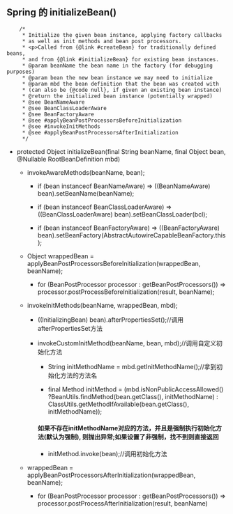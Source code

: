 ## Spring 的 initializeBean()


```
    /*
	 * Initialize the given bean instance, applying factory callbacks
	 * as well as init methods and bean post processors.
	 * <p>Called from {@link #createBean} for traditionally defined beans,
	 * and from {@link #initializeBean} for existing bean instances.
	 * @param beanName the bean name in the factory (for debugging purposes)
	 * @param bean the new bean instance we may need to initialize
	 * @param mbd the bean definition that the bean was created with
	 * (can also be {@code null}, if given an existing bean instance)
	 * @return the initialized bean instance (potentially wrapped)
	 * @see BeanNameAware
	 * @see BeanClassLoaderAware
	 * @see BeanFactoryAware
	 * @see #applyBeanPostProcessorsBeforeInitialization
	 * @see #invokeInitMethods
	 * @see #applyBeanPostProcessorsAfterInitialization
	 */

```

- protected Object initializeBean(final String beanName, final Object bean, @Nullable RootBeanDefinition mbd)

  - invokeAwareMethods(beanName, bean);
  
    -  if (bean instanceof BeanNameAware) => ((BeanNameAware) bean).setBeanName(beanName);
    
    -  if (bean instanceof BeanClassLoaderAware) => ((BeanClassLoaderAware) bean).setBeanClassLoader(bcl);
    
    -  if (bean instanceof BeanFactoryAware) => ((BeanFactoryAware) bean).setBeanFactory(AbstractAutowireCapableBeanFactory.this);
    
  - Object wrappedBean = applyBeanPostProcessorsBeforeInitialization(wrappedBean, beanName);
  
    - for (BeanPostProcessor processor : getBeanPostProcessors()) => processor.postProcessBeforeInitialization(result, beanName);
    
  - invokeInitMethods(beanName, wrappedBean, mbd);
    
    -  ((InitializingBean) bean).afterPropertiesSet();//调用afterPropertiesSet方法
    
    -  invokeCustomInitMethod(beanName, bean, mbd);//调用自定义初始化方法
    
       - String initMethodName = mbd.getInitMethodName();//拿到初始化方法的方法名
       
       - final Method initMethod = (mbd.isNonPublicAccessAllowed() ?BeanUtils.findMethod(bean.getClass(), initMethodName) : ClassUtils.getMethodIfAvailable(bean.getClass(), initMethodName));
       
       #### 如果不存在initMethodName对应的方法，并且是强制执行初始化方法(默认为强制), 则抛出异常;如果设置了非强制，找不到则直接返回
       
       - initMethod.invoke(bean);//调用初始化方法
             
  - wrappedBean = applyBeanPostProcessorsAfterInitialization(wrappedBean, beanName);
  
    - for (BeanPostProcessor processor : getBeanPostProcessors()) => processor.postProcessAfterInitialization(result, beanName)
        